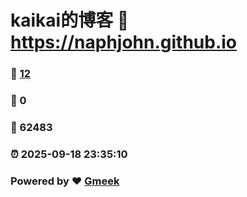 # kaikai的博客 :link: https://naphjohn.github.io 
### :page_facing_up: [12](https://naphjohn.github.io/tag.html) 
### :speech_balloon: 0 
### :hibiscus: 62483 
### :alarm_clock: 2025-09-18 23:35:10 
### Powered by :heart: [Gmeek](https://github.com/Meekdai/Gmeek)
